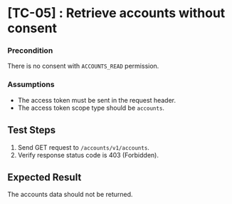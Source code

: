# [TC-05] : Retrieve accounts without consent

### Precondition

There is no consent with `ACCOUNTS_READ` permission.

### Assumptions

* The access token must be sent in the request header.
* The access token scope type should be `accounts`.

## Test Steps

1. Send GET request to `/accounts/v1/accounts`.
2. Verify response status code is 403 (Forbidden).

## Expected Result

The accounts data should not be returned.
